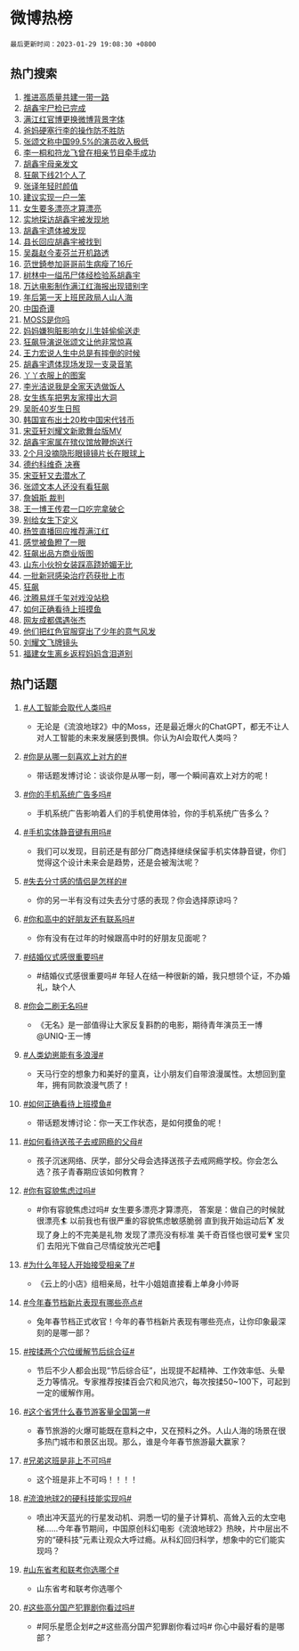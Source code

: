 # 微博热榜

`最后更新时间：2023-01-29 19:08:30 +0800`

## 热门搜索

1. [推进高质量共建一带一路](https://m.weibo.cn/search?containerid=100103type%3D1%26t%3D10%26q%3D%23%E6%8E%A8%E8%BF%9B%E9%AB%98%E8%B4%A8%E9%87%8F%E5%85%B1%E5%BB%BA%E4%B8%80%E5%B8%A6%E4%B8%80%E8%B7%AF%23&stream_entry_id=51&isnewpage=1&extparam=seat%3D1%26c_type%3D51%26cate%3D10103%26pos%3D0%26filter_type%3Drealtimehot%26dgr%3D0%26display_time%3D1674990509%26pre_seqid%3D167499050969700477214&luicode=10000011&lfid=106003type%253D25%2526t%253D3%2526disable_hot%253D1%2526filter_type%253Drealtimehot)
1. [胡鑫宇尸检已完成](https://m.weibo.cn/search?containerid=100103type%3D1%26t%3D10%26q%3D%23%E8%83%A1%E9%91%AB%E5%AE%87%E5%B0%B8%E6%A3%80%E5%B7%B2%E5%AE%8C%E6%88%90%23&stream_entry_id=31&isnewpage=1&extparam=seat%3D1%26c_type%3D31%26stream_entry_id%3D31%26cate%3D5001%26lcate%3D5001%26pos%3D0%26band_rank%3D1%26realpos%3D1%26q%3D%2523%25E8%2583%25A1%25E9%2591%25AB%25E5%25AE%2587%25E5%25B0%25B8%25E6%25A3%2580%25E5%25B7%25B2%25E5%25AE%258C%25E6%2588%2590%2523%26flag%3D4%26dgr%3D0%26filter_type%3Drealtimehot%26display_time%3D1674990509%26pre_seqid%3D167499050969700477214&luicode=10000011&lfid=106003type%253D25%2526t%253D3%2526disable_hot%253D1%2526filter_type%253Drealtimehot)
1. [满江红官博更换微博背景字体](https://m.weibo.cn/search?containerid=100103type%3D1%26t%3D10%26q%3D%23%E6%BB%A1%E6%B1%9F%E7%BA%A2%E5%AE%98%E5%8D%9A%E6%9B%B4%E6%8D%A2%E5%BE%AE%E5%8D%9A%E8%83%8C%E6%99%AF%E5%AD%97%E4%BD%93%23&stream_entry_id=31&isnewpage=1&extparam=seat%3D1%26c_type%3D31%26stream_entry_id%3D31%26cate%3D5001%26lcate%3D5001%26pos%3D1%26band_rank%3D2%26realpos%3D2%26q%3D%2523%25E6%25BB%25A1%25E6%25B1%259F%25E7%25BA%25A2%25E5%25AE%2598%25E5%258D%259A%25E6%259B%25B4%25E6%258D%25A2%25E5%25BE%25AE%25E5%258D%259A%25E8%2583%258C%25E6%2599%25AF%25E5%25AD%2597%25E4%25BD%2593%2523%26flag%3D2%26dgr%3D0%26filter_type%3Drealtimehot%26display_time%3D1674990509%26pre_seqid%3D167499050969700477214&luicode=10000011&lfid=106003type%253D25%2526t%253D3%2526disable_hot%253D1%2526filter_type%253Drealtimehot)
1. [爸妈硬塞行李的操作防不胜防](https://m.weibo.cn/search?containerid=100103type%3D1%26t%3D10%26q%3D%23%E7%88%B8%E5%A6%88%E7%A1%AC%E5%A1%9E%E8%A1%8C%E6%9D%8E%E7%9A%84%E6%93%8D%E4%BD%9C%E9%98%B2%E4%B8%8D%E8%83%9C%E9%98%B2%23&stream_entry_id=31&isnewpage=1&extparam=seat%3D1%26c_type%3D31%26stream_entry_id%3D31%26cate%3D5001%26lcate%3D5001%26pos%3D2%26band_rank%3D3%26realpos%3D3%26q%3D%2523%25E7%2588%25B8%25E5%25A6%2588%25E7%25A1%25AC%25E5%25A1%259E%25E8%25A1%258C%25E6%259D%258E%25E7%259A%2584%25E6%2593%258D%25E4%25BD%259C%25E9%2598%25B2%25E4%25B8%258D%25E8%2583%259C%25E9%2598%25B2%2523%26flag%3D0%26dgr%3D0%26filter_type%3Drealtimehot%26display_time%3D1674990509%26pre_seqid%3D167499050969700477214&luicode=10000011&lfid=106003type%253D25%2526t%253D3%2526disable_hot%253D1%2526filter_type%253Drealtimehot)
1. [张颂文称中国99.5%的演员收入极低](https://m.weibo.cn/search?containerid=100103type%3D1%26t%3D10%26q%3D%23%E5%BC%A0%E9%A2%82%E6%96%87%E7%A7%B0%E4%B8%AD%E5%9B%BD99.5%25%E7%9A%84%E6%BC%94%E5%91%98%E6%94%B6%E5%85%A5%E6%9E%81%E4%BD%8E%23&stream_entry_id=31&isnewpage=1&extparam=seat%3D1%26c_type%3D31%26stream_entry_id%3D31%26cate%3D5001%26lcate%3D5001%26pos%3D3%26band_rank%3D4%26realpos%3D4%26q%3D%2523%25E5%25BC%25A0%25E9%25A2%2582%25E6%2596%2587%25E7%25A7%25B0%25E4%25B8%25AD%25E5%259B%25BD99.5%2525%25E7%259A%2584%25E6%25BC%2594%25E5%2591%2598%25E6%2594%25B6%25E5%2585%25A5%25E6%259E%2581%25E4%25BD%258E%2523%26flag%3D2%26dgr%3D0%26filter_type%3Drealtimehot%26display_time%3D1674990509%26pre_seqid%3D167499050969700477214&luicode=10000011&lfid=106003type%253D25%2526t%253D3%2526disable_hot%253D1%2526filter_type%253Drealtimehot)
1. [李一桐和符龙飞曾在相亲节目牵手成功](https://m.weibo.cn/search?containerid=100103type%3D1%26t%3D10%26q%3D%23%E6%9D%8E%E4%B8%80%E6%A1%90%E5%92%8C%E7%AC%A6%E9%BE%99%E9%A3%9E%E6%9B%BE%E5%9C%A8%E7%9B%B8%E4%BA%B2%E8%8A%82%E7%9B%AE%E7%89%B5%E6%89%8B%E6%88%90%E5%8A%9F%23&stream_entry_id=31&isnewpage=1&extparam=seat%3D1%26c_type%3D31%26stream_entry_id%3D31%26cate%3D5001%26lcate%3D5001%26pos%3D4%26band_rank%3D5%26realpos%3D5%26q%3D%2523%25E6%259D%258E%25E4%25B8%2580%25E6%25A1%2590%25E5%2592%258C%25E7%25AC%25A6%25E9%25BE%2599%25E9%25A3%259E%25E6%259B%25BE%25E5%259C%25A8%25E7%259B%25B8%25E4%25BA%25B2%25E8%258A%2582%25E7%259B%25AE%25E7%2589%25B5%25E6%2589%258B%25E6%2588%2590%25E5%258A%259F%2523%26flag%3D2%26dgr%3D0%26filter_type%3Drealtimehot%26display_time%3D1674990509%26pre_seqid%3D167499050969700477214&luicode=10000011&lfid=106003type%253D25%2526t%253D3%2526disable_hot%253D1%2526filter_type%253Drealtimehot)
1. [胡鑫宇母亲发文](https://m.weibo.cn/search?containerid=100103type%3D1%26t%3D10%26q%3D%23%E8%83%A1%E9%91%AB%E5%AE%87%E6%AF%8D%E4%BA%B2%E5%8F%91%E6%96%87%23&stream_entry_id=31&isnewpage=1&extparam=seat%3D1%26c_type%3D31%26stream_entry_id%3D31%26cate%3D5001%26lcate%3D5001%26pos%3D5%26band_rank%3D6%26realpos%3D6%26q%3D%2523%25E8%2583%25A1%25E9%2591%25AB%25E5%25AE%2587%25E6%25AF%258D%25E4%25BA%25B2%25E5%258F%2591%25E6%2596%2587%2523%26flag%3D2%26dgr%3D0%26filter_type%3Drealtimehot%26display_time%3D1674990509%26pre_seqid%3D167499050969700477214&luicode=10000011&lfid=106003type%253D25%2526t%253D3%2526disable_hot%253D1%2526filter_type%253Drealtimehot)
1. [狂飙下线21个人了](https://m.weibo.cn/search?containerid=100103type%3D1%26t%3D10%26q%3D%23%E7%8B%82%E9%A3%99%E4%B8%8B%E7%BA%BF21%E4%B8%AA%E4%BA%BA%E4%BA%86%23&stream_entry_id=31&isnewpage=1&extparam=seat%3D1%26c_type%3D31%26stream_entry_id%3D31%26cate%3D5001%26lcate%3D5001%26pos%3D6%26band_rank%3D7%26realpos%3D7%26q%3D%2523%25E7%258B%2582%25E9%25A3%2599%25E4%25B8%258B%25E7%25BA%25BF21%25E4%25B8%25AA%25E4%25BA%25BA%25E4%25BA%2586%2523%26flag%3D1%26dgr%3D0%26filter_type%3Drealtimehot%26display_time%3D1674990509%26pre_seqid%3D167499050969700477214&luicode=10000011&lfid=106003type%253D25%2526t%253D3%2526disable_hot%253D1%2526filter_type%253Drealtimehot)
1. [张译年轻时颜值](https://m.weibo.cn/search?containerid=100103type%3D1%26t%3D10%26q%3D%23%E5%BC%A0%E8%AF%91%E5%B9%B4%E8%BD%BB%E6%97%B6%E9%A2%9C%E5%80%BC%23&stream_entry_id=31&isnewpage=1&extparam=seat%3D1%26c_type%3D31%26stream_entry_id%3D31%26cate%3D5001%26lcate%3D5001%26pos%3D7%26band_rank%3D8%26realpos%3D8%26q%3D%2523%25E5%25BC%25A0%25E8%25AF%2591%25E5%25B9%25B4%25E8%25BD%25BB%25E6%2597%25B6%25E9%25A2%259C%25E5%2580%25BC%2523%26flag%3D1%26dgr%3D0%26filter_type%3Drealtimehot%26display_time%3D1674990509%26pre_seqid%3D167499050969700477214&luicode=10000011&lfid=106003type%253D25%2526t%253D3%2526disable_hot%253D1%2526filter_type%253Drealtimehot)
1. [建议实现一户一笨](https://m.weibo.cn/search?containerid=100103type%3D1%26t%3D10%26q%3D%23%E5%BB%BA%E8%AE%AE%E5%AE%9E%E7%8E%B0%E4%B8%80%E6%88%B7%E4%B8%80%E7%AC%A8%23&stream_entry_id=31&isnewpage=1&extparam=seat%3D1%26c_type%3D31%26stream_entry_id%3D31%26cate%3D5001%26lcate%3D5001%26pos%3D8%26band_rank%3D9%26realpos%3D9%26q%3D%2523%25E5%25BB%25BA%25E8%25AE%25AE%25E5%25AE%259E%25E7%258E%25B0%25E4%25B8%2580%25E6%2588%25B7%25E4%25B8%2580%25E7%25AC%25A8%2523%26flag%3D1%26dgr%3D0%26filter_type%3Drealtimehot%26display_time%3D1674990509%26pre_seqid%3D167499050969700477214&luicode=10000011&lfid=106003type%253D25%2526t%253D3%2526disable_hot%253D1%2526filter_type%253Drealtimehot)
1. [女生要多漂亮才算漂亮](https://m.weibo.cn/search?containerid=100103type%3D1%26t%3D10%26q%3D%23%E5%A5%B3%E7%94%9F%E8%A6%81%E5%A4%9A%E6%BC%82%E4%BA%AE%E6%89%8D%E7%AE%97%E6%BC%82%E4%BA%AE%23&stream_entry_id=31&isnewpage=1&extparam=seat%3D1%26c_type%3D31%26stream_entry_id%3D31%26cate%3D5001%26lcate%3D5001%26pos%3D9%26band_rank%3D10%26realpos%3D10%26q%3D%2523%25E5%25A5%25B3%25E7%2594%259F%25E8%25A6%2581%25E5%25A4%259A%25E6%25BC%2582%25E4%25BA%25AE%25E6%2589%258D%25E7%25AE%2597%25E6%25BC%2582%25E4%25BA%25AE%2523%26flag%3D2%26dgr%3D0%26filter_type%3Drealtimehot%26display_time%3D1674990509%26pre_seqid%3D167499050969700477214&luicode=10000011&lfid=106003type%253D25%2526t%253D3%2526disable_hot%253D1%2526filter_type%253Drealtimehot)
1. [实地探访胡鑫宇被发现地](https://m.weibo.cn/search?containerid=100103type%3D1%26t%3D10%26q%3D%23%E5%AE%9E%E5%9C%B0%E6%8E%A2%E8%AE%BF%E8%83%A1%E9%91%AB%E5%AE%87%E8%A2%AB%E5%8F%91%E7%8E%B0%E5%9C%B0%23&stream_entry_id=31&isnewpage=1&extparam=seat%3D1%26c_type%3D31%26stream_entry_id%3D31%26cate%3D5001%26lcate%3D5001%26pos%3D10%26band_rank%3D11%26realpos%3D11%26q%3D%2523%25E5%25AE%259E%25E5%259C%25B0%25E6%258E%25A2%25E8%25AE%25BF%25E8%2583%25A1%25E9%2591%25AB%25E5%25AE%2587%25E8%25A2%25AB%25E5%258F%2591%25E7%258E%25B0%25E5%259C%25B0%2523%26flag%3D0%26dgr%3D0%26filter_type%3Drealtimehot%26display_time%3D1674990509%26pre_seqid%3D167499050969700477214&luicode=10000011&lfid=106003type%253D25%2526t%253D3%2526disable_hot%253D1%2526filter_type%253Drealtimehot)
1. [胡鑫宇遗体被发现](https://m.weibo.cn/search?containerid=100103type%3D1%26t%3D10%26q%3D%23%E8%83%A1%E9%91%AB%E5%AE%87%E9%81%97%E4%BD%93%E8%A2%AB%E5%8F%91%E7%8E%B0%23&stream_entry_id=31&isnewpage=1&extparam=seat%3D1%26c_type%3D31%26stream_entry_id%3D31%26cate%3D5001%26lcate%3D5001%26pos%3D11%26band_rank%3D12%26realpos%3D12%26q%3D%2523%25E8%2583%25A1%25E9%2591%25AB%25E5%25AE%2587%25E9%2581%2597%25E4%25BD%2593%25E8%25A2%25AB%25E5%258F%2591%25E7%258E%25B0%2523%26flag%3D2%26dgr%3D0%26filter_type%3Drealtimehot%26display_time%3D1674990509%26pre_seqid%3D167499050969700477214&luicode=10000011&lfid=106003type%253D25%2526t%253D3%2526disable_hot%253D1%2526filter_type%253Drealtimehot)
1. [县长回应胡鑫宇被找到](https://m.weibo.cn/search?containerid=100103type%3D1%26t%3D10%26q%3D%23%E5%8E%BF%E9%95%BF%E5%9B%9E%E5%BA%94%E8%83%A1%E9%91%AB%E5%AE%87%E8%A2%AB%E6%89%BE%E5%88%B0%23&stream_entry_id=31&isnewpage=1&extparam=seat%3D1%26c_type%3D31%26stream_entry_id%3D31%26cate%3D5001%26lcate%3D5001%26pos%3D12%26band_rank%3D13%26realpos%3D13%26q%3D%2523%25E5%258E%25BF%25E9%2595%25BF%25E5%259B%259E%25E5%25BA%2594%25E8%2583%25A1%25E9%2591%25AB%25E5%25AE%2587%25E8%25A2%25AB%25E6%2589%25BE%25E5%2588%25B0%2523%26flag%3D2%26dgr%3D0%26filter_type%3Drealtimehot%26display_time%3D1674990509%26pre_seqid%3D167499050969700477214&luicode=10000011&lfid=106003type%253D25%2526t%253D3%2526disable_hot%253D1%2526filter_type%253Drealtimehot)
1. [吴磊赵今麦芬兰开机路透](https://m.weibo.cn/search?containerid=100103type%3D1%26t%3D10%26q%3D%23%E5%90%B4%E7%A3%8A%E8%B5%B5%E4%BB%8A%E9%BA%A6%E8%8A%AC%E5%85%B0%E5%BC%80%E6%9C%BA%E8%B7%AF%E9%80%8F%23&stream_entry_id=31&isnewpage=1&extparam=seat%3D1%26c_type%3D31%26stream_entry_id%3D31%26cate%3D5001%26lcate%3D5001%26pos%3D13%26band_rank%3D14%26realpos%3D14%26q%3D%2523%25E5%2590%25B4%25E7%25A3%258A%25E8%25B5%25B5%25E4%25BB%258A%25E9%25BA%25A6%25E8%258A%25AC%25E5%2585%25B0%25E5%25BC%2580%25E6%259C%25BA%25E8%25B7%25AF%25E9%2580%258F%2523%26flag%3D1%26dgr%3D0%26filter_type%3Drealtimehot%26display_time%3D1674990509%26pre_seqid%3D167499050969700477214&luicode=10000011&lfid=106003type%253D25%2526t%253D3%2526disable_hot%253D1%2526filter_type%253Drealtimehot)
1. [范世錡参加哥哥前生病瘦了16斤](https://m.weibo.cn/search?containerid=100103type%3D1%26t%3D10%26q%3D%23%E8%8C%83%E4%B8%96%E9%8C%A1%E5%8F%82%E5%8A%A0%E5%93%A5%E5%93%A5%E5%89%8D%E7%94%9F%E7%97%85%E7%98%A6%E4%BA%8616%E6%96%A4%23&stream_entry_id=31&isnewpage=1&extparam=seat%3D1%26c_type%3D31%26stream_entry_id%3D31%26cate%3D5001%26lcate%3D5001%26pos%3D14%26band_rank%3D15%26realpos%3D15%26q%3D%2523%25E8%258C%2583%25E4%25B8%2596%25E9%258C%25A1%25E5%258F%2582%25E5%258A%25A0%25E5%2593%25A5%25E5%2593%25A5%25E5%2589%258D%25E7%2594%259F%25E7%2597%2585%25E7%2598%25A6%25E4%25BA%258616%25E6%2596%25A4%2523%26flag%3D1%26dgr%3D0%26filter_type%3Drealtimehot%26display_time%3D1674990509%26pre_seqid%3D167499050969700477214&luicode=10000011&lfid=106003type%253D25%2526t%253D3%2526disable_hot%253D1%2526filter_type%253Drealtimehot)
1. [树林中一缢吊尸体经检验系胡鑫宇](https://m.weibo.cn/search?containerid=100103type%3D1%26t%3D10%26q%3D%23%E6%A0%91%E6%9E%97%E4%B8%AD%E4%B8%80%E7%BC%A2%E5%90%8A%E5%B0%B8%E4%BD%93%E7%BB%8F%E6%A3%80%E9%AA%8C%E7%B3%BB%E8%83%A1%E9%91%AB%E5%AE%87%23&stream_entry_id=31&isnewpage=1&extparam=seat%3D1%26c_type%3D31%26stream_entry_id%3D31%26cate%3D5001%26lcate%3D5001%26pos%3D15%26band_rank%3D16%26realpos%3D16%26q%3D%2523%25E6%25A0%2591%25E6%259E%2597%25E4%25B8%25AD%25E4%25B8%2580%25E7%25BC%25A2%25E5%2590%258A%25E5%25B0%25B8%25E4%25BD%2593%25E7%25BB%258F%25E6%25A3%2580%25E9%25AA%258C%25E7%25B3%25BB%25E8%2583%25A1%25E9%2591%25AB%25E5%25AE%2587%2523%26flag%3D2%26dgr%3D0%26filter_type%3Drealtimehot%26display_time%3D1674990509%26pre_seqid%3D167499050969700477214&luicode=10000011&lfid=106003type%253D25%2526t%253D3%2526disable_hot%253D1%2526filter_type%253Drealtimehot)
1. [万达电影制作满江红海报出现错别字](https://m.weibo.cn/search?containerid=100103type%3D1%26t%3D10%26q%3D%23%E4%B8%87%E8%BE%BE%E7%94%B5%E5%BD%B1%E5%88%B6%E4%BD%9C%E6%BB%A1%E6%B1%9F%E7%BA%A2%E6%B5%B7%E6%8A%A5%E5%87%BA%E7%8E%B0%E9%94%99%E5%88%AB%E5%AD%97%23&stream_entry_id=31&isnewpage=1&extparam=seat%3D1%26c_type%3D31%26stream_entry_id%3D31%26cate%3D5001%26lcate%3D5001%26pos%3D16%26band_rank%3D17%26realpos%3D17%26q%3D%2523%25E4%25B8%2587%25E8%25BE%25BE%25E7%2594%25B5%25E5%25BD%25B1%25E5%2588%25B6%25E4%25BD%259C%25E6%25BB%25A1%25E6%25B1%259F%25E7%25BA%25A2%25E6%25B5%25B7%25E6%258A%25A5%25E5%2587%25BA%25E7%258E%25B0%25E9%2594%2599%25E5%2588%25AB%25E5%25AD%2597%2523%26flag%3D0%26dgr%3D0%26filter_type%3Drealtimehot%26display_time%3D1674990509%26pre_seqid%3D167499050969700477214&luicode=10000011&lfid=106003type%253D25%2526t%253D3%2526disable_hot%253D1%2526filter_type%253Drealtimehot)
1. [年后第一天上班民政局人山人海](https://m.weibo.cn/search?containerid=100103type%3D1%26t%3D10%26q%3D%23%E5%B9%B4%E5%90%8E%E7%AC%AC%E4%B8%80%E5%A4%A9%E4%B8%8A%E7%8F%AD%E6%B0%91%E6%94%BF%E5%B1%80%E4%BA%BA%E5%B1%B1%E4%BA%BA%E6%B5%B7%23&stream_entry_id=31&isnewpage=1&extparam=seat%3D1%26c_type%3D31%26stream_entry_id%3D31%26cate%3D5001%26lcate%3D5001%26pos%3D17%26band_rank%3D18%26realpos%3D18%26q%3D%2523%25E5%25B9%25B4%25E5%2590%258E%25E7%25AC%25AC%25E4%25B8%2580%25E5%25A4%25A9%25E4%25B8%258A%25E7%258F%25AD%25E6%25B0%2591%25E6%2594%25BF%25E5%25B1%2580%25E4%25BA%25BA%25E5%25B1%25B1%25E4%25BA%25BA%25E6%25B5%25B7%2523%26flag%3D0%26dgr%3D0%26filter_type%3Drealtimehot%26display_time%3D1674990509%26pre_seqid%3D167499050969700477214&luicode=10000011&lfid=106003type%253D25%2526t%253D3%2526disable_hot%253D1%2526filter_type%253Drealtimehot)
1. [中国奇谭](https://m.weibo.cn/search?containerid=100103type%3D1%26t%3D10%26q%3D%23%E4%B8%AD%E5%9B%BD%E5%A5%87%E8%B0%AD%23&stream_entry_id=31&isnewpage=1&extparam=seat%3D1%26c_type%3D31%26stream_entry_id%3D31%26cate%3D5001%26lcate%3D5001%26pos%3D18%26band_rank%3D19%26realpos%3D19%26q%3D%2523%25E4%25B8%25AD%25E5%259B%25BD%25E5%25A5%2587%25E8%25B0%25AD%2523%26flag%3D1%26dgr%3D0%26filter_type%3Drealtimehot%26display_time%3D1674990509%26pre_seqid%3D167499050969700477214&luicode=10000011&lfid=106003type%253D25%2526t%253D3%2526disable_hot%253D1%2526filter_type%253Drealtimehot)
1. [MOSS是你吗](https://m.weibo.cn/search?containerid=100103type%3D1%26t%3D10%26q%3D%23MOSS%E6%98%AF%E4%BD%A0%E5%90%97%23&stream_entry_id=31&isnewpage=1&extparam=seat%3D1%26c_type%3D31%26stream_entry_id%3D31%26cate%3D5001%26lcate%3D5001%26pos%3D19%26band_rank%3D20%26realpos%3D20%26q%3D%2523MOSS%25E6%2598%25AF%25E4%25BD%25A0%25E5%2590%2597%2523%26flag%3D1%26dgr%3D0%26filter_type%3Drealtimehot%26display_time%3D1674990509%26pre_seqid%3D167499050969700477214&luicode=10000011&lfid=106003type%253D25%2526t%253D3%2526disable_hot%253D1%2526filter_type%253Drealtimehot)
1. [妈妈嫌狗脏影响女儿生娃偷偷送走](https://m.weibo.cn/search?containerid=100103type%3D1%26t%3D10%26q%3D%23%E5%A6%88%E5%A6%88%E5%AB%8C%E7%8B%97%E8%84%8F%E5%BD%B1%E5%93%8D%E5%A5%B3%E5%84%BF%E7%94%9F%E5%A8%83%E5%81%B7%E5%81%B7%E9%80%81%E8%B5%B0%23&stream_entry_id=31&isnewpage=1&extparam=seat%3D1%26c_type%3D31%26stream_entry_id%3D31%26cate%3D5001%26lcate%3D5001%26pos%3D20%26band_rank%3D21%26realpos%3D21%26q%3D%2523%25E5%25A6%2588%25E5%25A6%2588%25E5%25AB%258C%25E7%258B%2597%25E8%2584%258F%25E5%25BD%25B1%25E5%2593%258D%25E5%25A5%25B3%25E5%2584%25BF%25E7%2594%259F%25E5%25A8%2583%25E5%2581%25B7%25E5%2581%25B7%25E9%2580%2581%25E8%25B5%25B0%2523%26flag%3D1%26dgr%3D0%26filter_type%3Drealtimehot%26display_time%3D1674990509%26pre_seqid%3D167499050969700477214&luicode=10000011&lfid=106003type%253D25%2526t%253D3%2526disable_hot%253D1%2526filter_type%253Drealtimehot)
1. [狂飙导演说张颂文让他非常惊喜](https://m.weibo.cn/search?containerid=100103type%3D1%26t%3D10%26q%3D%23%E7%8B%82%E9%A3%99%E5%AF%BC%E6%BC%94%E8%AF%B4%E5%BC%A0%E9%A2%82%E6%96%87%E8%AE%A9%E4%BB%96%E9%9D%9E%E5%B8%B8%E6%83%8A%E5%96%9C%23&stream_entry_id=31&isnewpage=1&extparam=seat%3D1%26c_type%3D31%26stream_entry_id%3D31%26cate%3D5001%26lcate%3D5001%26pos%3D21%26band_rank%3D22%26realpos%3D22%26q%3D%2523%25E7%258B%2582%25E9%25A3%2599%25E5%25AF%25BC%25E6%25BC%2594%25E8%25AF%25B4%25E5%25BC%25A0%25E9%25A2%2582%25E6%2596%2587%25E8%25AE%25A9%25E4%25BB%2596%25E9%259D%259E%25E5%25B8%25B8%25E6%2583%258A%25E5%2596%259C%2523%26flag%3D1%26dgr%3D0%26filter_type%3Drealtimehot%26display_time%3D1674990509%26pre_seqid%3D167499050969700477214&luicode=10000011&lfid=106003type%253D25%2526t%253D3%2526disable_hot%253D1%2526filter_type%253Drealtimehot)
1. [王力宏说人生中总是有摔倒的时候](https://m.weibo.cn/search?containerid=100103type%3D1%26t%3D10%26q%3D%23%E7%8E%8B%E5%8A%9B%E5%AE%8F%E8%AF%B4%E4%BA%BA%E7%94%9F%E4%B8%AD%E6%80%BB%E6%98%AF%E6%9C%89%E6%91%94%E5%80%92%E7%9A%84%E6%97%B6%E5%80%99%23&stream_entry_id=31&isnewpage=1&extparam=seat%3D1%26c_type%3D31%26stream_entry_id%3D31%26cate%3D5001%26lcate%3D5001%26pos%3D22%26band_rank%3D23%26realpos%3D23%26q%3D%2523%25E7%258E%258B%25E5%258A%259B%25E5%25AE%258F%25E8%25AF%25B4%25E4%25BA%25BA%25E7%2594%259F%25E4%25B8%25AD%25E6%2580%25BB%25E6%2598%25AF%25E6%259C%2589%25E6%2591%2594%25E5%2580%2592%25E7%259A%2584%25E6%2597%25B6%25E5%2580%2599%2523%26flag%3D0%26dgr%3D0%26filter_type%3Drealtimehot%26display_time%3D1674990509%26pre_seqid%3D167499050969700477214&luicode=10000011&lfid=106003type%253D25%2526t%253D3%2526disable_hot%253D1%2526filter_type%253Drealtimehot)
1. [胡鑫宇遗体现场发现一支录音笔](https://m.weibo.cn/search?containerid=100103type%3D1%26t%3D10%26q%3D%23%E8%83%A1%E9%91%AB%E5%AE%87%E9%81%97%E4%BD%93%E7%8E%B0%E5%9C%BA%E5%8F%91%E7%8E%B0%E4%B8%80%E6%94%AF%E5%BD%95%E9%9F%B3%E7%AC%94%23&stream_entry_id=31&isnewpage=1&extparam=seat%3D1%26c_type%3D31%26stream_entry_id%3D31%26cate%3D5001%26lcate%3D5001%26pos%3D23%26band_rank%3D24%26realpos%3D24%26q%3D%2523%25E8%2583%25A1%25E9%2591%25AB%25E5%25AE%2587%25E9%2581%2597%25E4%25BD%2593%25E7%258E%25B0%25E5%259C%25BA%25E5%258F%2591%25E7%258E%25B0%25E4%25B8%2580%25E6%2594%25AF%25E5%25BD%2595%25E9%259F%25B3%25E7%25AC%2594%2523%26flag%3D2%26dgr%3D0%26filter_type%3Drealtimehot%26display_time%3D1674990509%26pre_seqid%3D167499050969700477214&luicode=10000011&lfid=106003type%253D25%2526t%253D3%2526disable_hot%253D1%2526filter_type%253Drealtimehot)
1. [丫丫衣服上的图案](https://m.weibo.cn/search?containerid=100103type%3D1%26t%3D10%26q%3D%23%E4%B8%AB%E4%B8%AB%E8%A1%A3%E6%9C%8D%E4%B8%8A%E7%9A%84%E5%9B%BE%E6%A1%88%23&stream_entry_id=31&isnewpage=1&extparam=seat%3D1%26c_type%3D31%26stream_entry_id%3D31%26cate%3D5001%26lcate%3D5001%26pos%3D24%26band_rank%3D25%26realpos%3D25%26q%3D%2523%25E4%25B8%25AB%25E4%25B8%25AB%25E8%25A1%25A3%25E6%259C%258D%25E4%25B8%258A%25E7%259A%2584%25E5%259B%25BE%25E6%25A1%2588%2523%26flag%3D0%26dgr%3D0%26filter_type%3Drealtimehot%26display_time%3D1674990509%26pre_seqid%3D167499050969700477214&luicode=10000011&lfid=106003type%253D25%2526t%253D3%2526disable_hot%253D1%2526filter_type%253Drealtimehot)
1. [李光洁说我是全家天选做饭人](https://m.weibo.cn/search?containerid=100103type%3D1%26t%3D10%26q%3D%23%E6%9D%8E%E5%85%89%E6%B4%81%E8%AF%B4%E6%88%91%E6%98%AF%E5%85%A8%E5%AE%B6%E5%A4%A9%E9%80%89%E5%81%9A%E9%A5%AD%E4%BA%BA%23&stream_entry_id=31&isnewpage=1&extparam=seat%3D1%26c_type%3D31%26stream_entry_id%3D31%26cate%3D5001%26lcate%3D5001%26pos%3D25%26band_rank%3D26%26realpos%3D26%26q%3D%2523%25E6%259D%258E%25E5%2585%2589%25E6%25B4%2581%25E8%25AF%25B4%25E6%2588%2591%25E6%2598%25AF%25E5%2585%25A8%25E5%25AE%25B6%25E5%25A4%25A9%25E9%2580%2589%25E5%2581%259A%25E9%25A5%25AD%25E4%25BA%25BA%2523%26flag%3D1%26dgr%3D0%26filter_type%3Drealtimehot%26display_time%3D1674990509%26pre_seqid%3D167499050969700477214&luicode=10000011&lfid=106003type%253D25%2526t%253D3%2526disable_hot%253D1%2526filter_type%253Drealtimehot)
1. [女生练车把男友家撞出大洞](https://m.weibo.cn/search?containerid=100103type%3D1%26t%3D10%26q%3D%23%E5%A5%B3%E7%94%9F%E7%BB%83%E8%BD%A6%E6%8A%8A%E7%94%B7%E5%8F%8B%E5%AE%B6%E6%92%9E%E5%87%BA%E5%A4%A7%E6%B4%9E%23&stream_entry_id=31&isnewpage=1&extparam=seat%3D1%26c_type%3D31%26stream_entry_id%3D31%26cate%3D5001%26lcate%3D5001%26pos%3D26%26band_rank%3D27%26realpos%3D27%26q%3D%2523%25E5%25A5%25B3%25E7%2594%259F%25E7%25BB%2583%25E8%25BD%25A6%25E6%258A%258A%25E7%2594%25B7%25E5%258F%258B%25E5%25AE%25B6%25E6%2592%259E%25E5%2587%25BA%25E5%25A4%25A7%25E6%25B4%259E%2523%26flag%3D0%26dgr%3D0%26filter_type%3Drealtimehot%26display_time%3D1674990509%26pre_seqid%3D167499050969700477214&luicode=10000011&lfid=106003type%253D25%2526t%253D3%2526disable_hot%253D1%2526filter_type%253Drealtimehot)
1. [吴昕40岁生日照](https://m.weibo.cn/search?containerid=100103type%3D1%26t%3D10%26q%3D%23%E5%90%B4%E6%98%9540%E5%B2%81%E7%94%9F%E6%97%A5%E7%85%A7%23&stream_entry_id=31&isnewpage=1&extparam=seat%3D1%26c_type%3D31%26stream_entry_id%3D31%26cate%3D5001%26lcate%3D5001%26pos%3D27%26band_rank%3D28%26realpos%3D28%26q%3D%2523%25E5%2590%25B4%25E6%2598%259540%25E5%25B2%2581%25E7%2594%259F%25E6%2597%25A5%25E7%2585%25A7%2523%26flag%3D0%26dgr%3D0%26filter_type%3Drealtimehot%26display_time%3D1674990509%26pre_seqid%3D167499050969700477214&luicode=10000011&lfid=106003type%253D25%2526t%253D3%2526disable_hot%253D1%2526filter_type%253Drealtimehot)
1. [韩国宣布出土20枚中国宋代钱币](https://m.weibo.cn/search?containerid=100103type%3D1%26t%3D10%26q%3D%23%E9%9F%A9%E5%9B%BD%E5%AE%A3%E5%B8%83%E5%87%BA%E5%9C%9F20%E6%9E%9A%E4%B8%AD%E5%9B%BD%E5%AE%8B%E4%BB%A3%E9%92%B1%E5%B8%81%23&stream_entry_id=31&isnewpage=1&extparam=seat%3D1%26c_type%3D31%26stream_entry_id%3D31%26cate%3D5001%26lcate%3D5001%26pos%3D28%26band_rank%3D29%26realpos%3D29%26q%3D%2523%25E9%259F%25A9%25E5%259B%25BD%25E5%25AE%25A3%25E5%25B8%2583%25E5%2587%25BA%25E5%259C%259F20%25E6%259E%259A%25E4%25B8%25AD%25E5%259B%25BD%25E5%25AE%258B%25E4%25BB%25A3%25E9%2592%25B1%25E5%25B8%2581%2523%26flag%3D0%26dgr%3D0%26filter_type%3Drealtimehot%26display_time%3D1674990509%26pre_seqid%3D167499050969700477214&luicode=10000011&lfid=106003type%253D25%2526t%253D3%2526disable_hot%253D1%2526filter_type%253Drealtimehot)
1. [宋亚轩刘耀文新歌舞台版MV](https://m.weibo.cn/search?containerid=100103type%3D1%26t%3D10%26q%3D%23%E5%AE%8B%E4%BA%9A%E8%BD%A9%E5%88%98%E8%80%80%E6%96%87%E6%96%B0%E6%AD%8C%E8%88%9E%E5%8F%B0%E7%89%88MV%23&stream_entry_id=31&isnewpage=1&extparam=seat%3D1%26c_type%3D31%26stream_entry_id%3D31%26cate%3D5001%26lcate%3D5001%26pos%3D29%26band_rank%3D30%26realpos%3D30%26q%3D%2523%25E5%25AE%258B%25E4%25BA%259A%25E8%25BD%25A9%25E5%2588%2598%25E8%2580%2580%25E6%2596%2587%25E6%2596%25B0%25E6%25AD%258C%25E8%2588%259E%25E5%258F%25B0%25E7%2589%2588MV%2523%26flag%3D1%26dgr%3D0%26filter_type%3Drealtimehot%26display_time%3D1674990509%26pre_seqid%3D167499050969700477214&luicode=10000011&lfid=106003type%253D25%2526t%253D3%2526disable_hot%253D1%2526filter_type%253Drealtimehot)
1. [胡鑫宇家属在殡仪馆放鞭炮送行](https://m.weibo.cn/search?containerid=100103type%3D1%26t%3D10%26q%3D%23%E8%83%A1%E9%91%AB%E5%AE%87%E5%AE%B6%E5%B1%9E%E5%9C%A8%E6%AE%A1%E4%BB%AA%E9%A6%86%E6%94%BE%E9%9E%AD%E7%82%AE%E9%80%81%E8%A1%8C%23&stream_entry_id=31&isnewpage=1&extparam=seat%3D1%26c_type%3D31%26stream_entry_id%3D31%26cate%3D5001%26lcate%3D5001%26pos%3D30%26band_rank%3D31%26realpos%3D31%26q%3D%2523%25E8%2583%25A1%25E9%2591%25AB%25E5%25AE%2587%25E5%25AE%25B6%25E5%25B1%259E%25E5%259C%25A8%25E6%25AE%25A1%25E4%25BB%25AA%25E9%25A6%2586%25E6%2594%25BE%25E9%259E%25AD%25E7%2582%25AE%25E9%2580%2581%25E8%25A1%258C%2523%26flag%3D1%26dgr%3D0%26filter_type%3Drealtimehot%26display_time%3D1674990509%26pre_seqid%3D167499050969700477214&luicode=10000011&lfid=106003type%253D25%2526t%253D3%2526disable_hot%253D1%2526filter_type%253Drealtimehot)
1. [2个月没摘隐形眼镜镜片长在眼球上](https://m.weibo.cn/search?containerid=100103type%3D1%26t%3D10%26q%3D%232%E4%B8%AA%E6%9C%88%E6%B2%A1%E6%91%98%E9%9A%90%E5%BD%A2%E7%9C%BC%E9%95%9C%E9%95%9C%E7%89%87%E9%95%BF%E5%9C%A8%E7%9C%BC%E7%90%83%E4%B8%8A%23&stream_entry_id=31&isnewpage=1&extparam=seat%3D1%26c_type%3D31%26stream_entry_id%3D31%26cate%3D5001%26lcate%3D5001%26pos%3D31%26band_rank%3D32%26realpos%3D32%26q%3D%25232%25E4%25B8%25AA%25E6%259C%2588%25E6%25B2%25A1%25E6%2591%2598%25E9%259A%2590%25E5%25BD%25A2%25E7%259C%25BC%25E9%2595%259C%25E9%2595%259C%25E7%2589%2587%25E9%2595%25BF%25E5%259C%25A8%25E7%259C%25BC%25E7%2590%2583%25E4%25B8%258A%2523%26flag%3D1%26dgr%3D0%26filter_type%3Drealtimehot%26display_time%3D1674990509%26pre_seqid%3D167499050969700477214&luicode=10000011&lfid=106003type%253D25%2526t%253D3%2526disable_hot%253D1%2526filter_type%253Drealtimehot)
1. [德约科维奇 决赛](https://m.weibo.cn/search?containerid=100103type%3D1%26t%3D10%26q%3D%E5%BE%B7%E7%BA%A6%E7%A7%91%E7%BB%B4%E5%A5%87+%E5%86%B3%E8%B5%9B&stream_entry_id=31&isnewpage=1&extparam=seat%3D1%26c_type%3D31%26stream_entry_id%3D31%26cate%3D5001%26lcate%3D5001%26pos%3D32%26band_rank%3D33%26realpos%3D33%26q%3D%25E5%25BE%25B7%25E7%25BA%25A6%25E7%25A7%2591%25E7%25BB%25B4%25E5%25A5%2587%2520%25E5%2586%25B3%25E8%25B5%259B%26flag%3D1%26dgr%3D0%26filter_type%3Drealtimehot%26display_time%3D1674990509%26pre_seqid%3D167499050969700477214&luicode=10000011&lfid=106003type%253D25%2526t%253D3%2526disable_hot%253D1%2526filter_type%253Drealtimehot)
1. [宋亚轩又去潜水了](https://m.weibo.cn/search?containerid=100103type%3D1%26t%3D10%26q%3D%23%E5%AE%8B%E4%BA%9A%E8%BD%A9%E5%8F%88%E5%8E%BB%E6%BD%9C%E6%B0%B4%E4%BA%86%23&stream_entry_id=31&isnewpage=1&extparam=seat%3D1%26c_type%3D31%26stream_entry_id%3D31%26cate%3D5001%26lcate%3D5001%26pos%3D33%26band_rank%3D34%26realpos%3D34%26q%3D%2523%25E5%25AE%258B%25E4%25BA%259A%25E8%25BD%25A9%25E5%258F%2588%25E5%258E%25BB%25E6%25BD%259C%25E6%25B0%25B4%25E4%25BA%2586%2523%26flag%3D1%26dgr%3D0%26filter_type%3Drealtimehot%26display_time%3D1674990509%26pre_seqid%3D167499050969700477214&luicode=10000011&lfid=106003type%253D25%2526t%253D3%2526disable_hot%253D1%2526filter_type%253Drealtimehot)
1. [张颂文本人还没有看狂飙](https://m.weibo.cn/search?containerid=100103type%3D1%26t%3D10%26q%3D%23%E5%BC%A0%E9%A2%82%E6%96%87%E6%9C%AC%E4%BA%BA%E8%BF%98%E6%B2%A1%E6%9C%89%E7%9C%8B%E7%8B%82%E9%A3%99%23&stream_entry_id=31&isnewpage=1&extparam=seat%3D1%26c_type%3D31%26stream_entry_id%3D31%26cate%3D5001%26lcate%3D5001%26pos%3D34%26band_rank%3D35%26realpos%3D35%26q%3D%2523%25E5%25BC%25A0%25E9%25A2%2582%25E6%2596%2587%25E6%259C%25AC%25E4%25BA%25BA%25E8%25BF%2598%25E6%25B2%25A1%25E6%259C%2589%25E7%259C%258B%25E7%258B%2582%25E9%25A3%2599%2523%26flag%3D0%26dgr%3D0%26filter_type%3Drealtimehot%26display_time%3D1674990509%26pre_seqid%3D167499050969700477214&luicode=10000011&lfid=106003type%253D25%2526t%253D3%2526disable_hot%253D1%2526filter_type%253Drealtimehot)
1. [詹姆斯 裁判](https://m.weibo.cn/search?containerid=100103type%3D1%26t%3D10%26q%3D%E8%A9%B9%E5%A7%86%E6%96%AF+%E8%A3%81%E5%88%A4&stream_entry_id=31&isnewpage=1&extparam=seat%3D1%26c_type%3D31%26stream_entry_id%3D31%26cate%3D5001%26lcate%3D5001%26pos%3D35%26band_rank%3D36%26realpos%3D36%26q%3D%25E8%25A9%25B9%25E5%25A7%2586%25E6%2596%25AF%2520%25E8%25A3%2581%25E5%2588%25A4%26flag%3D1%26dgr%3D0%26filter_type%3Drealtimehot%26display_time%3D1674990509%26pre_seqid%3D167499050969700477214&luicode=10000011&lfid=106003type%253D25%2526t%253D3%2526disable_hot%253D1%2526filter_type%253Drealtimehot)
1. [王一博王传君一口吃完拿破仑](https://m.weibo.cn/search?containerid=100103type%3D1%26t%3D10%26q%3D%23%E7%8E%8B%E4%B8%80%E5%8D%9A%E7%8E%8B%E4%BC%A0%E5%90%9B%E4%B8%80%E5%8F%A3%E5%90%83%E5%AE%8C%E6%8B%BF%E7%A0%B4%E4%BB%91%23&stream_entry_id=31&isnewpage=1&extparam=seat%3D1%26c_type%3D31%26stream_entry_id%3D31%26cate%3D5001%26lcate%3D5001%26pos%3D36%26band_rank%3D37%26realpos%3D37%26q%3D%2523%25E7%258E%258B%25E4%25B8%2580%25E5%258D%259A%25E7%258E%258B%25E4%25BC%25A0%25E5%2590%259B%25E4%25B8%2580%25E5%258F%25A3%25E5%2590%2583%25E5%25AE%258C%25E6%258B%25BF%25E7%25A0%25B4%25E4%25BB%2591%2523%26flag%3D0%26dgr%3D0%26filter_type%3Drealtimehot%26display_time%3D1674990509%26pre_seqid%3D167499050969700477214&luicode=10000011&lfid=106003type%253D25%2526t%253D3%2526disable_hot%253D1%2526filter_type%253Drealtimehot)
1. [别给女生下定义](https://m.weibo.cn/search?containerid=100103type%3D1%26t%3D10%26q%3D%23%E5%88%AB%E7%BB%99%E5%A5%B3%E7%94%9F%E4%B8%8B%E5%AE%9A%E4%B9%89%23&stream_entry_id=31&isnewpage=1&extparam=seat%3D1%26c_type%3D31%26stream_entry_id%3D31%26cate%3D5001%26lcate%3D5001%26pos%3D37%26band_rank%3D38%26realpos%3D38%26q%3D%2523%25E5%2588%25AB%25E7%25BB%2599%25E5%25A5%25B3%25E7%2594%259F%25E4%25B8%258B%25E5%25AE%259A%25E4%25B9%2589%2523%26flag%3D1%26dgr%3D0%26filter_type%3Drealtimehot%26display_time%3D1674990509%26pre_seqid%3D167499050969700477214&luicode=10000011&lfid=106003type%253D25%2526t%253D3%2526disable_hot%253D1%2526filter_type%253Drealtimehot)
1. [杨笠直播回应推荐满江红](https://m.weibo.cn/search?containerid=100103type%3D1%26t%3D10%26q%3D%23%E6%9D%A8%E7%AC%A0%E7%9B%B4%E6%92%AD%E5%9B%9E%E5%BA%94%E6%8E%A8%E8%8D%90%E6%BB%A1%E6%B1%9F%E7%BA%A2%23&stream_entry_id=31&isnewpage=1&extparam=seat%3D1%26c_type%3D31%26stream_entry_id%3D31%26cate%3D5001%26lcate%3D5001%26pos%3D38%26band_rank%3D39%26realpos%3D39%26q%3D%2523%25E6%259D%25A8%25E7%25AC%25A0%25E7%259B%25B4%25E6%2592%25AD%25E5%259B%259E%25E5%25BA%2594%25E6%258E%25A8%25E8%258D%2590%25E6%25BB%25A1%25E6%25B1%259F%25E7%25BA%25A2%2523%26flag%3D0%26dgr%3D0%26filter_type%3Drealtimehot%26display_time%3D1674990509%26pre_seqid%3D167499050969700477214&luicode=10000011&lfid=106003type%253D25%2526t%253D3%2526disable_hot%253D1%2526filter_type%253Drealtimehot)
1. [感觉被鱼瞪了一眼](https://m.weibo.cn/search?containerid=100103type%3D1%26t%3D10%26q%3D%23%E6%84%9F%E8%A7%89%E8%A2%AB%E9%B1%BC%E7%9E%AA%E4%BA%86%E4%B8%80%E7%9C%BC%23&stream_entry_id=31&isnewpage=1&extparam=seat%3D1%26c_type%3D31%26stream_entry_id%3D31%26cate%3D5001%26lcate%3D5001%26pos%3D39%26band_rank%3D40%26realpos%3D40%26q%3D%2523%25E6%2584%259F%25E8%25A7%2589%25E8%25A2%25AB%25E9%25B1%25BC%25E7%259E%25AA%25E4%25BA%2586%25E4%25B8%2580%25E7%259C%25BC%2523%26flag%3D0%26dgr%3D0%26filter_type%3Drealtimehot%26display_time%3D1674990509%26pre_seqid%3D167499050969700477214&luicode=10000011&lfid=106003type%253D25%2526t%253D3%2526disable_hot%253D1%2526filter_type%253Drealtimehot)
1. [狂飙出品方商业版图](https://m.weibo.cn/search?containerid=100103type%3D1%26t%3D10%26q%3D%23%E7%8B%82%E9%A3%99%E5%87%BA%E5%93%81%E6%96%B9%E5%95%86%E4%B8%9A%E7%89%88%E5%9B%BE%23&stream_entry_id=31&isnewpage=1&extparam=seat%3D1%26c_type%3D31%26stream_entry_id%3D31%26cate%3D5001%26lcate%3D5001%26pos%3D40%26band_rank%3D41%26realpos%3D41%26q%3D%2523%25E7%258B%2582%25E9%25A3%2599%25E5%2587%25BA%25E5%2593%2581%25E6%2596%25B9%25E5%2595%2586%25E4%25B8%259A%25E7%2589%2588%25E5%259B%25BE%2523%26flag%3D1%26dgr%3D0%26filter_type%3Drealtimehot%26display_time%3D1674990509%26pre_seqid%3D167499050969700477214&luicode=10000011&lfid=106003type%253D25%2526t%253D3%2526disable_hot%253D1%2526filter_type%253Drealtimehot)
1. [山东小伙扮女装踩高跷娇媚无比](https://m.weibo.cn/search?containerid=100103type%3D1%26t%3D10%26q%3D%23%E5%B1%B1%E4%B8%9C%E5%B0%8F%E4%BC%99%E6%89%AE%E5%A5%B3%E8%A3%85%E8%B8%A9%E9%AB%98%E8%B7%B7%E5%A8%87%E5%AA%9A%E6%97%A0%E6%AF%94%23&stream_entry_id=31&isnewpage=1&extparam=seat%3D1%26c_type%3D31%26stream_entry_id%3D31%26cate%3D5001%26lcate%3D5001%26pos%3D41%26band_rank%3D42%26realpos%3D42%26q%3D%2523%25E5%25B1%25B1%25E4%25B8%259C%25E5%25B0%258F%25E4%25BC%2599%25E6%2589%25AE%25E5%25A5%25B3%25E8%25A3%2585%25E8%25B8%25A9%25E9%25AB%2598%25E8%25B7%25B7%25E5%25A8%2587%25E5%25AA%259A%25E6%2597%25A0%25E6%25AF%2594%2523%26flag%3D1%26dgr%3D0%26filter_type%3Drealtimehot%26display_time%3D1674990509%26pre_seqid%3D167499050969700477214&luicode=10000011&lfid=106003type%253D25%2526t%253D3%2526disable_hot%253D1%2526filter_type%253Drealtimehot)
1. [一批新冠感染治疗药获批上市](https://m.weibo.cn/search?containerid=100103type%3D1%26t%3D10%26q%3D%23%E4%B8%80%E6%89%B9%E6%96%B0%E5%86%A0%E6%84%9F%E6%9F%93%E6%B2%BB%E7%96%97%E8%8D%AF%E8%8E%B7%E6%89%B9%E4%B8%8A%E5%B8%82%23&stream_entry_id=31&isnewpage=1&extparam=seat%3D1%26c_type%3D31%26stream_entry_id%3D31%26cate%3D5001%26lcate%3D5001%26pos%3D42%26band_rank%3D43%26realpos%3D43%26q%3D%2523%25E4%25B8%2580%25E6%2589%25B9%25E6%2596%25B0%25E5%2586%25A0%25E6%2584%259F%25E6%259F%2593%25E6%25B2%25BB%25E7%2596%2597%25E8%258D%25AF%25E8%258E%25B7%25E6%2589%25B9%25E4%25B8%258A%25E5%25B8%2582%2523%26flag%3D0%26dgr%3D0%26filter_type%3Drealtimehot%26display_time%3D1674990509%26pre_seqid%3D167499050969700477214&luicode=10000011&lfid=106003type%253D25%2526t%253D3%2526disable_hot%253D1%2526filter_type%253Drealtimehot)
1. [狂飙](https://m.weibo.cn/search?containerid=100103type%3D1%26t%3D10%26q%3D%E7%8B%82%E9%A3%99&stream_entry_id=31&isnewpage=1&extparam=seat%3D1%26c_type%3D31%26stream_entry_id%3D31%26cate%3D5001%26lcate%3D5001%26pos%3D43%26band_rank%3D44%26realpos%3D44%26q%3D%25E7%258B%2582%25E9%25A3%2599%26flag%3D0%26dgr%3D0%26filter_type%3Drealtimehot%26display_time%3D1674990509%26pre_seqid%3D167499050969700477214&luicode=10000011&lfid=106003type%253D25%2526t%253D3%2526disable_hot%253D1%2526filter_type%253Drealtimehot)
1. [沈腾易烊千玺对戏没站稳](https://m.weibo.cn/search?containerid=100103type%3D1%26t%3D10%26q%3D%23%E6%B2%88%E8%85%BE%E6%98%93%E7%83%8A%E5%8D%83%E7%8E%BA%E5%AF%B9%E6%88%8F%E6%B2%A1%E7%AB%99%E7%A8%B3%23&stream_entry_id=31&isnewpage=1&extparam=seat%3D1%26c_type%3D31%26stream_entry_id%3D31%26cate%3D5001%26lcate%3D5001%26pos%3D44%26band_rank%3D45%26realpos%3D45%26q%3D%2523%25E6%25B2%2588%25E8%2585%25BE%25E6%2598%2593%25E7%2583%258A%25E5%258D%2583%25E7%258E%25BA%25E5%25AF%25B9%25E6%2588%258F%25E6%25B2%25A1%25E7%25AB%2599%25E7%25A8%25B3%2523%26flag%3D0%26dgr%3D0%26filter_type%3Drealtimehot%26display_time%3D1674990509%26pre_seqid%3D167499050969700477214&luicode=10000011&lfid=106003type%253D25%2526t%253D3%2526disable_hot%253D1%2526filter_type%253Drealtimehot)
1. [如何正确看待上班摸鱼](https://m.weibo.cn/search?containerid=100103type%3D1%26t%3D10%26q%3D%23%E5%A6%82%E4%BD%95%E6%AD%A3%E7%A1%AE%E7%9C%8B%E5%BE%85%E4%B8%8A%E7%8F%AD%E6%91%B8%E9%B1%BC%23&stream_entry_id=31&isnewpage=1&extparam=seat%3D1%26c_type%3D31%26stream_entry_id%3D31%26cate%3D5001%26lcate%3D5001%26pos%3D45%26band_rank%3D46%26realpos%3D46%26q%3D%2523%25E5%25A6%2582%25E4%25BD%2595%25E6%25AD%25A3%25E7%25A1%25AE%25E7%259C%258B%25E5%25BE%2585%25E4%25B8%258A%25E7%258F%25AD%25E6%2591%25B8%25E9%25B1%25BC%2523%26flag%3D1%26dgr%3D0%26filter_type%3Drealtimehot%26display_time%3D1674990509%26pre_seqid%3D167499050969700477214&luicode=10000011&lfid=106003type%253D25%2526t%253D3%2526disable_hot%253D1%2526filter_type%253Drealtimehot)
1. [网友成都偶遇张杰](https://m.weibo.cn/search?containerid=100103type%3D1%26t%3D10%26q%3D%23%E7%BD%91%E5%8F%8B%E6%88%90%E9%83%BD%E5%81%B6%E9%81%87%E5%BC%A0%E6%9D%B0%23&stream_entry_id=31&isnewpage=1&extparam=seat%3D1%26c_type%3D31%26stream_entry_id%3D31%26cate%3D5001%26lcate%3D5001%26pos%3D46%26band_rank%3D47%26realpos%3D47%26q%3D%2523%25E7%25BD%2591%25E5%258F%258B%25E6%2588%2590%25E9%2583%25BD%25E5%2581%25B6%25E9%2581%2587%25E5%25BC%25A0%25E6%259D%25B0%2523%26flag%3D0%26dgr%3D0%26filter_type%3Drealtimehot%26display_time%3D1674990509%26pre_seqid%3D167499050969700477214&luicode=10000011&lfid=106003type%253D25%2526t%253D3%2526disable_hot%253D1%2526filter_type%253Drealtimehot)
1. [他们把红色官服穿出了少年的意气风发](https://m.weibo.cn/search?containerid=100103type%3D1%26t%3D10%26q%3D%23%E4%BB%96%E4%BB%AC%E6%8A%8A%E7%BA%A2%E8%89%B2%E5%AE%98%E6%9C%8D%E7%A9%BF%E5%87%BA%E4%BA%86%E5%B0%91%E5%B9%B4%E7%9A%84%E6%84%8F%E6%B0%94%E9%A3%8E%E5%8F%91%23&stream_entry_id=31&isnewpage=1&extparam=seat%3D1%26c_type%3D31%26stream_entry_id%3D31%26cate%3D5001%26lcate%3D5001%26pos%3D47%26band_rank%3D48%26realpos%3D48%26q%3D%2523%25E4%25BB%2596%25E4%25BB%25AC%25E6%258A%258A%25E7%25BA%25A2%25E8%2589%25B2%25E5%25AE%2598%25E6%259C%258D%25E7%25A9%25BF%25E5%2587%25BA%25E4%25BA%2586%25E5%25B0%2591%25E5%25B9%25B4%25E7%259A%2584%25E6%2584%258F%25E6%25B0%2594%25E9%25A3%258E%25E5%258F%2591%2523%26flag%3D0%26dgr%3D0%26filter_type%3Drealtimehot%26display_time%3D1674990509%26pre_seqid%3D167499050969700477214&luicode=10000011&lfid=106003type%253D25%2526t%253D3%2526disable_hot%253D1%2526filter_type%253Drealtimehot)
1. [刘耀文飞牌镜头](https://m.weibo.cn/search?containerid=100103type%3D1%26t%3D10%26q%3D%23%E5%88%98%E8%80%80%E6%96%87%E9%A3%9E%E7%89%8C%E9%95%9C%E5%A4%B4%23&stream_entry_id=31&isnewpage=1&extparam=seat%3D1%26c_type%3D31%26stream_entry_id%3D31%26cate%3D5001%26lcate%3D5001%26pos%3D48%26band_rank%3D49%26realpos%3D49%26q%3D%2523%25E5%2588%2598%25E8%2580%2580%25E6%2596%2587%25E9%25A3%259E%25E7%2589%258C%25E9%2595%259C%25E5%25A4%25B4%2523%26flag%3D1%26dgr%3D0%26filter_type%3Drealtimehot%26display_time%3D1674990509%26pre_seqid%3D167499050969700477214&luicode=10000011&lfid=106003type%253D25%2526t%253D3%2526disable_hot%253D1%2526filter_type%253Drealtimehot)
1. [福建女生离乡返程妈妈含泪道别](https://m.weibo.cn/search?containerid=100103type%3D1%26t%3D10%26q%3D%23%E7%A6%8F%E5%BB%BA%E5%A5%B3%E7%94%9F%E7%A6%BB%E4%B9%A1%E8%BF%94%E7%A8%8B%E5%A6%88%E5%A6%88%E5%90%AB%E6%B3%AA%E9%81%93%E5%88%AB%23&stream_entry_id=31&isnewpage=1&extparam=seat%3D1%26c_type%3D31%26stream_entry_id%3D31%26cate%3D5001%26lcate%3D5001%26pos%3D49%26band_rank%3D50%26realpos%3D50%26q%3D%2523%25E7%25A6%258F%25E5%25BB%25BA%25E5%25A5%25B3%25E7%2594%259F%25E7%25A6%25BB%25E4%25B9%25A1%25E8%25BF%2594%25E7%25A8%258B%25E5%25A6%2588%25E5%25A6%2588%25E5%2590%25AB%25E6%25B3%25AA%25E9%2581%2593%25E5%2588%25AB%2523%26flag%3D0%26dgr%3D0%26filter_type%3Drealtimehot%26display_time%3D1674990509%26pre_seqid%3D167499050969700477214&luicode=10000011&lfid=106003type%253D25%2526t%253D3%2526disable_hot%253D1%2526filter_type%253Drealtimehot)

## 热门话题

1. [#人工智能会取代人类吗#](https://m.weibo.cn/search?containerid=231522type%3D1%26t%3D10%26q%3D%23%E4%BA%BA%E5%B7%A5%E6%99%BA%E8%83%BD%E4%BC%9A%E5%8F%96%E4%BB%A3%E4%BA%BA%E7%B1%BB%E5%90%97%23&stream_entry_id=128&isnewpage=1&extparam=seat%3D1%26cate%3D5004%26dgr%3D0%26unitid%3D1674872798373%26lcate%3D5004%26pos%3D1-0-0%26c_type%3D128%26display_time%3D1674990510%26pre_seqid%3D167499051076403621199&luicode=10000011&lfid=231648_-_4)
    - 无论是《流浪地球2》中的Moss，还是最近爆火的ChatGPT，都无不让人对人工智能的未来发展感到畏惧。你认为AI会取代人类吗？

1. [#你是从哪一刻喜欢上对方的#](https://m.weibo.cn/search?containerid=231522type%3D1%26t%3D10%26q%3D%23%E4%BD%A0%E6%98%AF%E4%BB%8E%E5%93%AA%E4%B8%80%E5%88%BB%E5%96%9C%E6%AC%A2%E4%B8%8A%E5%AF%B9%E6%96%B9%E7%9A%84%23&stream_entry_id=128&isnewpage=1&extparam=seat%3D1%26cate%3D5004%26dgr%3D0%26unitid%3D1674890799036%26lcate%3D5004%26pos%3D1-0-1%26c_type%3D128%26display_time%3D1674990510%26pre_seqid%3D167499051076403621199&luicode=10000011&lfid=231648_-_4)
    - 带话题发博讨论：谈谈你是从哪一刻，哪一个瞬间喜欢上对方的呢！

1. [#你的手机系统广告多吗#](https://m.weibo.cn/search?containerid=231522type%3D1%26t%3D10%26q%3D%23%E4%BD%A0%E7%9A%84%E6%89%8B%E6%9C%BA%E7%B3%BB%E7%BB%9F%E5%B9%BF%E5%91%8A%E5%A4%9A%E5%90%97%23&stream_entry_id=128&isnewpage=1&extparam=seat%3D1%26cate%3D5004%26dgr%3D0%26unitid%3D1674980806107%26lcate%3D5004%26pos%3D1-0-2%26c_type%3D128%26display_time%3D1674990510%26pre_seqid%3D167499051076403621199&luicode=10000011&lfid=231648_-_4)
    - 手机系统广告影响着人们的手机使用体验，你的手机系统广告多么？

1. [#手机实体静音键有用吗#](https://m.weibo.cn/search?containerid=231522type%3D1%26t%3D10%26q%3D%23%E6%89%8B%E6%9C%BA%E5%AE%9E%E4%BD%93%E9%9D%99%E9%9F%B3%E9%94%AE%E6%9C%89%E7%94%A8%E5%90%97%23&stream_entry_id=128&isnewpage=1&extparam=seat%3D1%26cate%3D5004%26dgr%3D0%26unitid%3D1674981393673%26lcate%3D5004%26pos%3D1-0-3%26c_type%3D128%26display_time%3D1674990510%26pre_seqid%3D167499051076403621199&luicode=10000011&lfid=231648_-_4)
    - 我们可以发现，目前还是有部分厂商选择继续保留手机实体静音键，你们觉得这个设计未来会是趋势，还是会被淘汰呢？

1. [#失去分寸感的情侣是怎样的#](https://m.weibo.cn/search?containerid=231522type%3D1%26t%3D10%26q%3D%23%E5%A4%B1%E5%8E%BB%E5%88%86%E5%AF%B8%E6%84%9F%E7%9A%84%E6%83%85%E4%BE%A3%E6%98%AF%E6%80%8E%E6%A0%B7%E7%9A%84%23&stream_entry_id=128&isnewpage=1&extparam=seat%3D1%26cate%3D5004%26dgr%3D0%26unitid%3D1674904308322%26lcate%3D5004%26pos%3D1-0-4%26c_type%3D128%26display_time%3D1674990510%26pre_seqid%3D167499051076403621199&luicode=10000011&lfid=231648_-_4)
    - 你的另一半有没有过失去分寸感的表现？你会选择原谅吗？

1. [#你和高中的好朋友还有联系吗#](https://m.weibo.cn/search?containerid=231522type%3D1%26t%3D10%26q%3D%23%E4%BD%A0%E5%92%8C%E9%AB%98%E4%B8%AD%E7%9A%84%E5%A5%BD%E6%9C%8B%E5%8F%8B%E8%BF%98%E6%9C%89%E8%81%94%E7%B3%BB%E5%90%97%23&stream_entry_id=128&isnewpage=1&extparam=seat%3D1%26cate%3D5004%26dgr%3D0%26unitid%3D1674904312955%26lcate%3D5004%26pos%3D1-0-5%26c_type%3D128%26display_time%3D1674990510%26pre_seqid%3D167499051076403621199&luicode=10000011&lfid=231648_-_4)
    - 你有没有在过年的时候跟高中时的好朋友见面呢？

1. [#结婚仪式感很重要吗#](https://m.weibo.cn/search?containerid=231522type%3D1%26t%3D10%26q%3D%23%E7%BB%93%E5%A9%9A%E4%BB%AA%E5%BC%8F%E6%84%9F%E5%BE%88%E9%87%8D%E8%A6%81%E5%90%97%23&stream_entry_id=128&isnewpage=1&extparam=seat%3D1%26cate%3D5004%26dgr%3D0%26unitid%3D1674958294974%26lcate%3D5004%26pos%3D1-0-6%26c_type%3D128%26display_time%3D1674990510%26pre_seqid%3D167499051076403621199&luicode=10000011&lfid=231648_-_4)
    - #结婚仪式感很重要吗# 年轻人在结一种很新的婚，我只想领个证，不办婚礼，缺个人

1. [#你会二刷无名吗#](https://m.weibo.cn/search?containerid=231522type%3D1%26t%3D10%26q%3D%23%E4%BD%A0%E4%BC%9A%E4%BA%8C%E5%88%B7%E6%97%A0%E5%90%8D%E5%90%97%23&stream_entry_id=128&isnewpage=1&extparam=seat%3D1%26cate%3D5004%26dgr%3D0%26unitid%3D1674973588217%26lcate%3D5004%26pos%3D1-0-7%26c_type%3D128%26display_time%3D1674990510%26pre_seqid%3D167499051076403621199&luicode=10000011&lfid=231648_-_4)
    - 《无名》是一部值得让大家反复斟酌的电影，期待青年演员王一博@UNIQ-王一博

1. [#人类幼崽能有多浪漫#](https://m.weibo.cn/search?containerid=231522type%3D1%26t%3D10%26q%3D%23%E4%BA%BA%E7%B1%BB%E5%B9%BC%E5%B4%BD%E8%83%BD%E6%9C%89%E5%A4%9A%E6%B5%AA%E6%BC%AB%23&stream_entry_id=128&isnewpage=1&extparam=seat%3D1%26cate%3D5004%26dgr%3D0%26unitid%3D1674881491319%26lcate%3D5004%26pos%3D1-0-8%26c_type%3D128%26display_time%3D1674990510%26pre_seqid%3D167499051076403621199&luicode=10000011&lfid=231648_-_4)
    - 天马行空的想象力和美好的童真，让小朋友们自带浪漫属性。太想回到童年，拥有同款浪漫气质了！

1. [#如何正确看待上班摸鱼#](https://m.weibo.cn/search?containerid=231522type%3D1%26t%3D10%26q%3D%23%E5%A6%82%E4%BD%95%E6%AD%A3%E7%A1%AE%E7%9C%8B%E5%BE%85%E4%B8%8A%E7%8F%AD%E6%91%B8%E9%B1%BC%23&stream_entry_id=128&isnewpage=1&extparam=seat%3D1%26cate%3D5004%26dgr%3D0%26unitid%3D1674917212747%26lcate%3D5004%26pos%3D1-0-9%26c_type%3D128%26display_time%3D1674990510%26pre_seqid%3D167499051076403621199&luicode=10000011&lfid=231648_-_4)
    - 带话题发博讨论：你一天工作状态，是如何摸鱼的呢！

1. [#如何看待送孩子去戒网瘾的父母#](https://m.weibo.cn/search?containerid=231522type%3D1%26t%3D10%26q%3D%23%E5%A6%82%E4%BD%95%E7%9C%8B%E5%BE%85%E9%80%81%E5%AD%A9%E5%AD%90%E5%8E%BB%E6%88%92%E7%BD%91%E7%98%BE%E7%9A%84%E7%88%B6%E6%AF%8D%23&stream_entry_id=128&isnewpage=1&extparam=seat%3D1%26cate%3D5004%26dgr%3D0%26unitid%3D1674958291941%26lcate%3D5004%26pos%3D1-0-10%26c_type%3D128%26display_time%3D1674990510%26pre_seqid%3D167499051076403621199&luicode=10000011&lfid=231648_-_4)
    - 孩子沉迷网络、厌学，部分父母会选择送孩子去戒网瘾学校。你会怎么选？孩子青春期应该如何教育？

1. [#你有容貌焦虑过吗#](https://m.weibo.cn/search?containerid=231522type%3D1%26t%3D10%26q%3D%23%E4%BD%A0%E6%9C%89%E5%AE%B9%E8%B2%8C%E7%84%A6%E8%99%91%E8%BF%87%E5%90%97%23&stream_entry_id=128&isnewpage=1&extparam=seat%3D1%26cate%3D5004%26dgr%3D0%26unitid%3D1674981118198%26lcate%3D5004%26pos%3D1-0-11%26c_type%3D128%26display_time%3D1674990510%26pre_seqid%3D167499051076403621199&luicode=10000011&lfid=231648_-_4)
    - #你有容貌焦虑过吗# 女生要多漂亮才算漂亮， 答案是：做自己的时候就很漂亮🏄 以前我也有很严重的容貌焦虑敏感脆弱 直到我开始运动后🏋️ 发现了身上的不完美是礼物 发现了漂亮没有标准 美千奇百怪也很可爱💗 宝贝们 去阳光下做自己尽情绽放光芒吧💎

1. [#为什么年轻人开始接受相亲了#](https://m.weibo.cn/search?containerid=231522type%3D1%26t%3D10%26q%3D%23%E4%B8%BA%E4%BB%80%E4%B9%88%E5%B9%B4%E8%BD%BB%E4%BA%BA%E5%BC%80%E5%A7%8B%E6%8E%A5%E5%8F%97%E7%9B%B8%E4%BA%B2%E4%BA%86%23&stream_entry_id=128&isnewpage=1&extparam=seat%3D1%26cate%3D5004%26dgr%3D0%26unitid%3D1674989807408%26lcate%3D5004%26pos%3D1-0-12%26c_type%3D128%26display_time%3D1674990510%26pre_seqid%3D167499051076403621199&luicode=10000011&lfid=231648_-_4)
    - 《云上的小店》组相亲局，社牛小姐姐直接看上单身小帅哥

1. [#今年春节档新片表现有哪些亮点#](https://m.weibo.cn/search?containerid=231522type%3D1%26t%3D10%26q%3D%23%E4%BB%8A%E5%B9%B4%E6%98%A5%E8%8A%82%E6%A1%A3%E6%96%B0%E7%89%87%E8%A1%A8%E7%8E%B0%E6%9C%89%E5%93%AA%E4%BA%9B%E4%BA%AE%E7%82%B9%23&stream_entry_id=128&isnewpage=1&extparam=seat%3D1%26cate%3D5004%26dgr%3D0%26unitid%3D1674919006435%26lcate%3D5004%26pos%3D1-0-13%26c_type%3D128%26display_time%3D1674990510%26pre_seqid%3D167499051076403621199&luicode=10000011&lfid=231648_-_4)
    - 兔年春节档正式收官！今年的春节档新片表现有哪些亮点，让你印象最深刻的是哪一部？

1. [#按揉两个穴位缓解节后综合征#](https://m.weibo.cn/search?containerid=231522type%3D1%26t%3D10%26q%3D%23%E6%8C%89%E6%8F%89%E4%B8%A4%E4%B8%AA%E7%A9%B4%E4%BD%8D%E7%BC%93%E8%A7%A3%E8%8A%82%E5%90%8E%E7%BB%BC%E5%90%88%E5%BE%81%23&stream_entry_id=128&isnewpage=1&extparam=seat%3D1%26cate%3D5004%26dgr%3D0%26unitid%3D1674960100273%26lcate%3D5004%26pos%3D1-0-14%26c_type%3D128%26display_time%3D1674990510%26pre_seqid%3D167499051076403621199&luicode=10000011&lfid=231648_-_4)
    - 节后不少人都会出现“节后综合征”，出现提不起精神、工作效率低、头晕乏力等情况。专家推荐按揉百会穴和风池穴，每次按揉50~100下，可起到一定的缓解作用。

1. [#这个省凭什么春节游客量全国第一#](https://m.weibo.cn/search?containerid=231522type%3D1%26t%3D10%26q%3D%23%E8%BF%99%E4%B8%AA%E7%9C%81%E5%87%AD%E4%BB%80%E4%B9%88%E6%98%A5%E8%8A%82%E6%B8%B8%E5%AE%A2%E9%87%8F%E5%85%A8%E5%9B%BD%E7%AC%AC%E4%B8%80%23&stream_entry_id=128&isnewpage=1&extparam=seat%3D1%26cate%3D5004%26dgr%3D0%26unitid%3D1674953495424%26lcate%3D5004%26pos%3D1-0-15%26c_type%3D128%26display_time%3D1674990510%26pre_seqid%3D167499051076403621199&luicode=10000011&lfid=231648_-_4)
    - 春节旅游的火爆可能既在意料之中，又在预料之外。人山人海的场景在很多热门城市和景区出现。那么，谁是今年春节旅游最大赢家？

1. [#兄弟这班是非上不可吗#](https://m.weibo.cn/search?containerid=231522type%3D1%26t%3D10%26q%3D%23%E5%85%84%E5%BC%9F%E8%BF%99%E7%8F%AD%E6%98%AF%E9%9D%9E%E4%B8%8A%E4%B8%8D%E5%8F%AF%E5%90%97%23&stream_entry_id=128&isnewpage=1&extparam=seat%3D1%26cate%3D5004%26dgr%3D0%26unitid%3D1674878511142%26lcate%3D5004%26pos%3D1-0-16%26c_type%3D128%26display_time%3D1674990510%26pre_seqid%3D167499051076403621199&luicode=10000011&lfid=231648_-_4)
    - 这个班是非上不可吗！！！！

1. [#流浪地球2的硬科技能实现吗#](https://m.weibo.cn/search?containerid=231522type%3D1%26t%3D10%26q%3D%23%E6%B5%81%E6%B5%AA%E5%9C%B0%E7%90%832%E7%9A%84%E7%A1%AC%E7%A7%91%E6%8A%80%E8%83%BD%E5%AE%9E%E7%8E%B0%E5%90%97%23&stream_entry_id=128&isnewpage=1&extparam=seat%3D1%26cate%3D5004%26dgr%3D0%26unitid%3D1674891105013%26lcate%3D5004%26pos%3D1-0-17%26c_type%3D128%26display_time%3D1674990510%26pre_seqid%3D167499051076403621199&luicode=10000011&lfid=231648_-_4)
    - 喷出冲天蓝光的行星发动机、洞悉一切的量子计算机、高耸入云的太空电梯……今年春节期间，中国原创科幻电影《流浪地球2》热映，片中层出不穷的“硬科技”元素让观众大呼过瘾。从科幻回归科学，想象中的它们能实现吗？

1. [#山东省考和联考你选哪个#](https://m.weibo.cn/search?containerid=231522type%3D1%26t%3D10%26q%3D%23%E5%B1%B1%E4%B8%9C%E7%9C%81%E8%80%83%E5%92%8C%E8%81%94%E8%80%83%E4%BD%A0%E9%80%89%E5%93%AA%E4%B8%AA%23&stream_entry_id=128&isnewpage=1&extparam=seat%3D1%26cate%3D5004%26dgr%3D0%26unitid%3D1674989811746%26lcate%3D5004%26pos%3D1-0-18%26c_type%3D128%26display_time%3D1674990510%26pre_seqid%3D167499051076403621199&luicode=10000011&lfid=231648_-_4)
    - 山东省考和联考你选哪个

1. [#这些高分国产犯罪剧你看过吗#](https://m.weibo.cn/search?containerid=231522type%3D1%26t%3D10%26q%3D%23%E8%BF%99%E4%BA%9B%E9%AB%98%E5%88%86%E5%9B%BD%E4%BA%A7%E7%8A%AF%E7%BD%AA%E5%89%A7%E4%BD%A0%E7%9C%8B%E8%BF%87%E5%90%97%23&stream_entry_id=128&isnewpage=1&extparam=seat%3D1%26cate%3D5004%26dgr%3D0%26unitid%3D1674988916861%26lcate%3D5004%26pos%3D1-0-19%26c_type%3D128%26display_time%3D1674990510%26pre_seqid%3D167499051076403621199&luicode=10000011&lfid=231648_-_4)
    - #阿乐星愿企划#之#这些高分国产犯罪剧你看过吗# 你心中最好看的是哪部？

